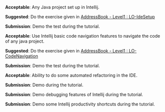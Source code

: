 <div id="projectSetup">

**Acceptable**: Any Java project set up in Intellij.

**Suggested**: Do the exercise given in [AddressBook - Level1 : LO-IdeSetup]({{module_org}}/addressbook-level1/blob/master/docs/LearningOutcomes.adoc#set-up-a-project-in-an-ide-lo-idesetup) 

**Submission**: Demo the test during the tutorial.
</div>


<div id="codeNavigation">

**Acceptable**: Use Intellij basic code navigation features to navigate the code of any java project.

**Suggested**: Do the exercise given in [AddressBook - Level1 : LO-CodeNavigation]({{module_org}}//addressbook-level1/blob/master/docs/LearningOutcomes.adoc#navigate-code-efficiently-lo-codenavigation) 

**Submission**: Demo the test during the tutorial.
</div>

<div id="refactoring">

**Acceptable**: Ability to do some automated refactoring in the IDE.

**Submission**: Demo during the tutorial.

</div>

<div id="debuggingBasic">

**Submission**: Demo debugging features of Intellij during the tutorial.

</div>

<div id="productivityShortcuts">

**Submission**: Demo some Intellij productivity shortcuts during the tutorial.

</div>
